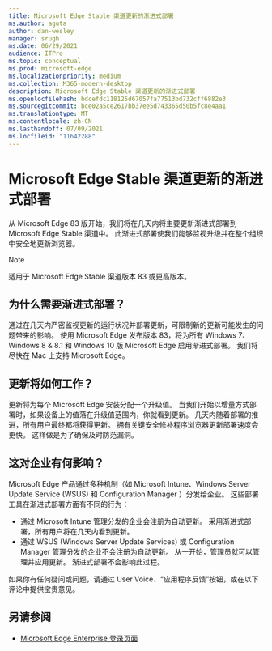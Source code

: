 ```yaml
---
title: Microsoft Edge Stable 渠道更新的渐进式部署
ms.author: aguta
author: dan-wesley
manager: srugh
ms.date: 06/29/2021
audience: ITPro
ms.topic: conceptual
ms.prod: microsoft-edge
ms.localizationpriority: medium
ms.collection: M365-modern-desktop
description: Microsoft Edge Stable 渠道更新的渐进式部署
ms.openlocfilehash: bdcefdc118125d67057fa77513bd732cff6882e3
ms.sourcegitcommit: bce02a5ce2617bb37ee5d743365d50b5fc8e4aa1
ms.translationtype: MT
ms.contentlocale: zh-CN
ms.lasthandoff: 07/09/2021
ms.locfileid: "11642288"
---
```

# <a name="progressive-rollouts-for-microsoft-edge-stable-channel-updates"></a>Microsoft Edge Stable 渠道更新的渐进式部署

从 Microsoft Edge 83 版开始，我们将在几天内将主要更新渐进式部署到 Microsoft Edge Stable 渠道中。 此渐进式部署使我们能够监视升级并在整个组织中安全地更新浏览器。

> [!NOTE]
> 适用于 Microsoft Edge Stable 渠道版本 83 或更高版本。

## <a name="why-do-we-need-progressive-rollout"></a>为什么需要渐进式部署？

通过在几天内严密监视更新的运行状况并部署更新，可限制新的更新可能发生的问题带来的影响。 使用 Microsoft Edge 发布版本 83，将为所有 Windows 7、Windows 8 & 8.1 和 Windows 10 版 Microsoft Edge 启用渐进式部署。 我们将尽快在 Mac 上支持 Microsoft Edge。

## <a name="how-will-the-updates-work"></a>更新将如何工作？

更新将为每个 Microsoft Edge 安装分配一个升级值。 当我们开始以增量方式部署时，如果设备上的值落在升级值范围内，你就看到更新。 几天内随着部署的推进，所有用户最终都将获得更新。 拥有关键安全修补程序浏览器更新部署速度会更快。 这样做是为了确保及时防范漏洞。

## <a name="how-does-this-affect-enterprises"></a>这对企业有何影响？

Microsoft Edge 产品通过多种机制（如 Microsoft Intune、Windows Server Update Service (WSUS) 和 Configuration Manager ）分发给企业。 这些部署工具在渐进式部署方面有不同的行为：

- 通过 Microsoft Intune 管理分发的企业会注册为自动更新。 采用渐进式部署，所有用户将在几天内看到更新。
- 通过 WSUS (Windows Server Update Services) 或 Configuration Manager 管理分发的企业不会注册为自动更新。 从一开始，管理员就可以管理并应用更新。 渐进式部署不会影响此过程。

如果你有任何疑问或问题，请通过 User Voice、“应用程序反馈”按钮，或在以下评论中提供宝贵意见。

## <a name="see-also"></a>另请参阅

- [Microsoft Edge Enterprise 登录页面](https://aka.ms/EdgeEnterprise)
